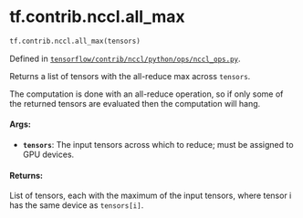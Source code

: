 <div itemscope itemtype="http://developers.google.com/ReferenceObject">
<meta itemprop="name" content="tf.contrib.nccl.all_max" />
<meta itemprop="path" content="Stable" />
</div>

# tf.contrib.nccl.all_max

``` python
tf.contrib.nccl.all_max(tensors)
```



Defined in [`tensorflow/contrib/nccl/python/ops/nccl_ops.py`](/code/stable/tensorflow/contrib/nccl/python/ops/nccl_ops.py).

Returns a list of tensors with the all-reduce max across `tensors`.

The computation is done with an all-reduce operation, so if only some of the
returned tensors are evaluated then the computation will hang.

#### Args:

* <b>`tensors`</b>: The input tensors across which to reduce; must be assigned
    to GPU devices.


#### Returns:

List of tensors, each with the maximum of the input tensors, where tensor i
has the same device as `tensors[i]`.